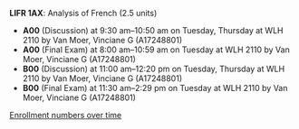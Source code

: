 **LIFR 1AX**: Analysis of French (2.5 units)

- **A00** (Discussion) at 9:30 am–10:50 am on Tuesday, Thursday at WLH 2110 by Van Moer, Vinciane G (A17248801)
- **A00** (Final Exam) at 8:00 am–10:59 am on Tuesday at WLH 2110 by Van Moer, Vinciane G (A17248801)
- **B00** (Discussion) at 11:00 am–12:20 pm on Tuesday, Thursday at WLH 2110 by Van Moer, Vinciane G (A17248801)
- **B00** (Final Exam) at 11:30 am–2:29 pm on Tuesday at WLH 2110 by Van Moer, Vinciane G (A17248801)

[Enrollment numbers over time](./LIFR1AX.tsv)
